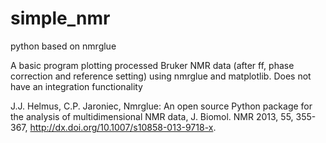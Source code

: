 # simple_nmr
python based on nmrglue 

A basic program plotting processed Bruker NMR data (after ff, phase correction and reference setting) using nmrglue and
matplotlib.  Does not have an integration functionality



J.J. Helmus, C.P. Jaroniec, Nmrglue: An open source Python package for the analysis of multidimensional NMR data, J. Biomol. NMR 2013, 55, 355-367, http://dx.doi.org/10.1007/s10858-013-9718-x.
